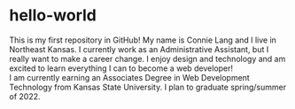 # hello-world
This is my first repository in GitHub!
My name is Connie Lang and I live in Northeast Kansas.  I currently work as an Administrative Assistant, but I really want to make a career change.  I enjoy design and technology and am excited to learn everything I can to become a web developer!  
I am currently earning an Associates Degree in Web Development Technology from Kansas State University.  I plan to graduate spring/summer of 2022.
